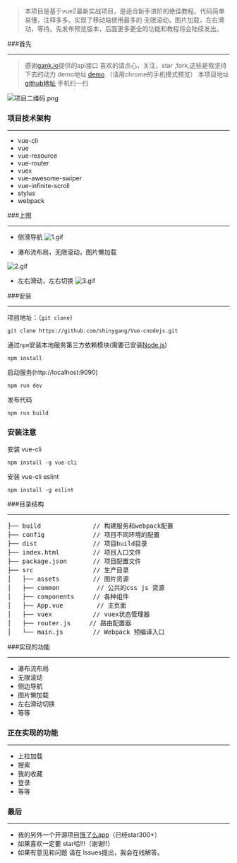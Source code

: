 >  本项目是基于vue2最新实战项目，是适合新手进阶的绝佳教程。代码简单易懂，注释多多。实现了移动端使用最多的 无限滚动，图片加载，左右滑动，等待。先发布预览版本，后面更多更全的功能和教程将会陆续发出。

###首先

***
>  感谢[gank.io](http://gank.io/)提供的api接口
喜欢的请点心，关注，star ,fork,这些是我坚持下去的动力
 demo地址 [demo](http://liangxiaojuan.github.io/meizi/index) （请用chrome的手机模式预览）
本项目地址[github地址](https://github.com/liangxiaojuan/vue-Meizi)
手机扫一扫

![项目二维码.png](http://upload-images.jianshu.io/upload_images/4249223-553d02ead2cb78fe.png?imageMogr2/auto-orient/strip%7CimageView2/2/w/1240)


### 项目技术架构
***
*  vue-cli
*  vue
*  vue-resource
*  vue-router
*  vuex
*  vue-awesome-swiper
*  vue-infinite-scroll
*  stylus
*  webpack

###上图
***
* 侧滑导航
![1.gif](http://upload-images.jianshu.io/upload_images/4249223-5f3b13d8a460f340.gif?imageMogr2/auto-orient/strip)

* 瀑布流布局，无限滚动，图片懒加载

![2.gif](http://upload-images.jianshu.io/upload_images/4249223-219e645475534a08.gif?imageMogr2/auto-orient/strip)

* 左右滑动，左右切换
![3.gif](http://upload-images.jianshu.io/upload_images/4249223-81d898b9ac461048.gif?imageMogr2/auto-orient/strip)


###安装
***
项目地址：（`git clone`）
```shell
git clone https://github.com/shinygang/Vue-cnodejs.git
```
通过`npm`安装本地服务第三方依赖模块(需要已安装[Node.js](https://nodejs.org/))

```
npm install
```
启动服务(http://localhost:9090)

```
npm run dev
```
发布代码

```
npm run build
```
### 安装注意
安装 vue-cli
```
npm install -g vue-cli
```
安装 vue-cli eslint
```
npm install -g eslint
```
###目录结构
***
<pre>
├── build              // 构建服务和webpack配置
├── config             // 项目不同环境的配置
├── dist               // 项目build目录
├── index.html         // 项目入口文件
├── package.json       // 项目配置文件
├── src                // 生产目录
│   ├── assets         // 图片资源
│   ├── common          // 公共的css js 资源
│   ├── components     // 各种组件
│   ├── App.vue         // 主页面 
│   ├── vuex           // vuex状态管理器
│   ├── router.js     // 路由配置器
│   └── main.js        // Webpack 预编译入口
</pre>

###实现的功能
***
* 瀑布流布局
* 无限滚动
* 侧边导航
* 图片懒加载
* 左右滑动切换
* 等等

### 正在实现的功能
***
* 上拉加载
*  搜索
*  我的收藏
*  登录
*  等等

### 最后
***
* 我的另外一个开源项目[饿了么app](https://github.com/liangxiaojuan/eleme)（已经star300+）
* 如果喜欢一定要 star哈!!!（谢谢!!）
* 如果有意见和问题 请在 lssues提出，我会在线解答。

